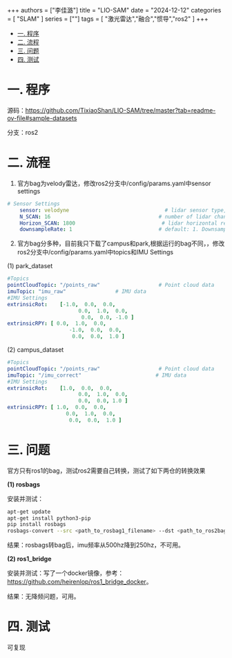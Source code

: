 +++
authors = ["李佳潞"]
title = "LIO-SAM"
date = "2024-12-12"
categories = [
    "SLAM"
]
series = [""]
tags = [
   "激光雷达","融合","惯导","ros2"
]
+++

- [一. 程序](#一-程序)
- [二. 流程](#二-流程)
- [三. 问题](#三-问题)
- [四. 测试](#四-测试)

# 一. 程序

源码：<https://github.com/TixiaoShan/LIO-SAM/tree/master?tab=readme-ov-file#sample-datasets>

分支：ros2

# 二. 流程

1. 官方bag为velody雷达，修改ros2分支中/config/params.yaml中sensor settings
```yaml
# Sensor Settings
    sensor: velodyne                               # lidar sensor type, either 'velodyne', 'ouster' or 'livox'
    N_SCAN: 16                                   # number of lidar channels (i.e., Velodyne/Ouster: 16, 32, 64, 128, Livox Horizon: 6)
    Horizon_SCAN: 1800                            # lidar horizontal resolution (Velodyne:1800, Ouster:512,1024,2048, Livox Horizon: 4000)
    downsampleRate: 1                            # default: 1. Downsample your data if too many
```

2. 官方bag分多种，目前我只下载了campus和park,根据运行的bag不同，，修改ros2分支中/config/params.yaml中topics和IMU Settings

(1) park_dataset

```yaml
#Topics
pointCloudTopic: "/points_raw"                   # Point cloud data
imuTopic: "imu_raw"                # IMU data
#IMU Settings
extrinsicRot:    [-1.0,  0.0,  0.0,
                       0.0,  1.0,  0.0,
                        0.0,  0.0, -1.0 ]
extrinsicRPY: [ 0.0,  1.0,  0.0,
                    -1.0,  0.0,  0.0,
                     0.0,  0.0,  1.0 ]
```

(2) campus_dataset

```yaml
#Topics
pointCloudTopic: "/points_raw"                   # Point cloud data
imuTopic: "/imu_correct"                        # IMU data
#IMU Settings
extrinsicRot:    [1.0,  0.0,  0.0,
                       0.0,  1.0,  0.0,
                       0.0,  0.0, 1.0 ]
extrinsicRPY: [ 1.0,  0.0,  0.0,
                   0.0,  1.0,  0.0,
                    0.0,  0.0,  1.0 ]
```

# 三. 问题

官方只有ros1的bag，测试ros2需要自己转换，测试了如下两仓的转换效果

**(1) rosbags**

安装并测试：
```bash
apt-get update
apt-get install python3-pip
pip install rosbags
rosbags-convert --src <path_to_rosbag1_filename> --dst <path_to_ros2bag_filename> #转换bag
```
结果：rosbags转bag后，imu频率从500hz降到250hz，不可用。

**(2) ros1_bridge**

安装并测试：写了一个docker镜像，参考： <https://github.com/heirenlop/ros1_bridge_docker>。

结果：无降频问题，可用。

# 四. 测试

可复现